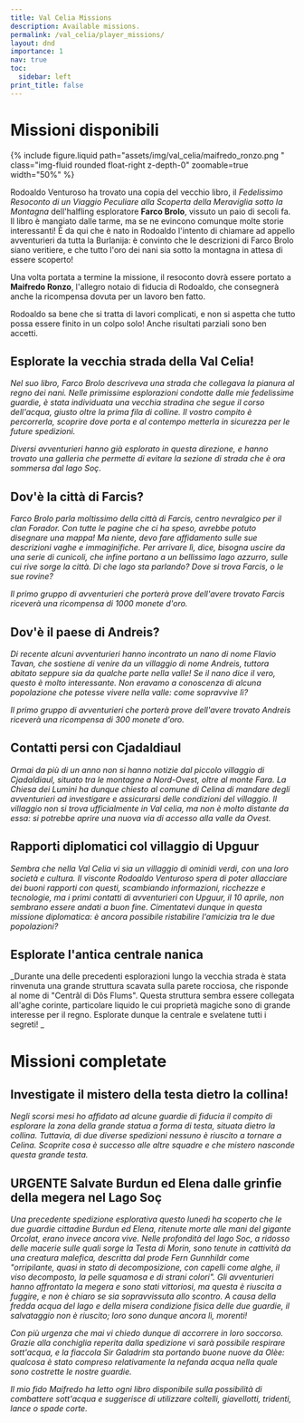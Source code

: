 ```yaml
---
title: Val Celia Missions
description: Available missions.
permalink: /val_celia/player_missions/
layout: dnd
importance: 1
nav: true
toc:
  sidebar: left
print_title: false
---
```


# Missioni disponibili

{% include figure.liquid path="assets/img/val_celia/maifredo_ronzo.png
" class="img-fluid rounded float-right z-depth-0" zoomable=true width="50%" %}

Rodoaldo Venturoso ha trovato una copia del vecchio libro, il _Fedelissimo Resoconto di un Viaggio Peculiare alla Scoperta della Meraviglia sotto la Montagna_ dell'halfling esploratore **Farco Brolo**, vissuto un paio di secoli fa.
Il libro è mangiato dalle tarme, ma se ne evincono comunque molte storie interessanti!
È da qui che è nato in Rodoaldo l'intento di chiamare ad appello avventurieri da tutta la Burlanija: è convinto che le descrizioni di Farco Brolo siano veritiere, e che tutto l'oro dei nani sia sotto la montagna in attesa di essere scoperto!

Una volta portata a termine la missione, il resoconto dovrà essere portato a **Maifredo Ronzo**, l'allegro notaio di fiducia di Rodoaldo, che consegnerà anche la ricompensa dovuta per un lavoro ben fatto.

Rodoaldo sa bene che si tratta di lavori complicati, e non si aspetta che tutto possa essere finito in un colpo solo! Anche risultati parziali sono ben accetti.

## Esplorate la vecchia strada della Val Celia!

_Nel suo libro, Farco Brolo descriveva una strada che collegava la pianura al regno dei nani. Nelle primissime esplorazioni condotte dalle mie fedelissime guardie, è stata individuata una vecchia stradina che segue il corso dell'acqua, giusto oltre la prima fila di colline. Il vostro compito è percorrerla, scoprire dove porta e al contempo metterla in sicurezza per le future spedizioni._

_Diversi avventurieri hanno già esplorato in questa direzione, e hanno trovato una galleria che permette di evitare la sezione di strada che è ora sommersa dal lago Soç_.

## Dov'è la città di Farcis?

_Farco Brolo parla moltissimo della città di Farcis, centro nevralgico per il clan Forador. Con tutte le pagine che ci ha speso, avrebbe potuto disegnare una mappa! Ma niente, devo fare affidamento sulle sue descrizioni vaghe e immaginifiche. Per arrivare lì, dice, bisogna uscire da una serie di cunicoli, che infine portano a un bellissimo lago azzurro, sulle cui rive sorge la città. Di che lago sta parlando? Dove si trova Farcis, o le sue rovine?_

_Il primo gruppo di avventurieri che porterà prove dell'avere trovato Farcis riceverà una ricompensa di 1000 monete d'oro._

## Dov'è il paese di Andreis?

_Di recente alcuni avventurieri hanno incontrato un nano di nome Flavio Tavan, che sostiene di venire da un villaggio di nome Andreis, tuttora abitato seppure sia da qualche parte nella valle!
Se il nano dice il vero, questo è molto interessante. Non eravamo a conoscenza di alcuna popolazione che potesse vivere nella valle: come sopravvive lì?_

_Il primo gruppo di avventurieri che porterà prove dell'avere trovato Andreis riceverà una ricompensa di 300 monete d'oro._

## Contatti persi con Cjadaldiaul

_Ormai da più di un anno non si hanno notizie dal piccolo villaggio di Cjadaldiaul, situato tra le montagne a Nord-Ovest, oltre al monte Fara. La Chiesa dei Lumini ha dunque chiesto al comune di Celina di mandare degli avventurieri ad investigare e assicurarsi delle condizioni del villaggio. Il villaggio non si trova ufficialmente in Val celia, ma non è molto distante da essa: si potrebbe aprire una nuova via di accesso alla valle da Ovest._

## Rapporti diplomatici col villaggio di Upguur

_Sembra che nella Val Celia vi sia un villaggio di ominidi verdi, con una loro società e cultura. Il visconte Rodoaldo Venturoso spera di poter allacciare dei buoni rapporti con questi, scambiando informazioni, ricchezze e tecnologie, ma i primi contatti di avventurieri con Upguur, il 10 aprile, non sembrano essere andati a buon fine. Cimentatevi dunque in questa missione diplomatica: è ancora possibile ristabilire l'amicizia tra le due popolazioni?_

## Esplorate l'antica centrale nanica

_Durante una delle precedenti esplorazioni lungo la vecchia strada è stata rinvenuta una grande struttura scavata sulla parete rocciosa, che risponde al nome di "Centrâl di Dôs Flums". Questa struttura sembra essere collegata all'aghe corinte, particolare liquido le cui proprietà magiche sono di grande interesse per il regno. Esplorate dunque la centrale e svelatene tutti i segreti! _

# Missioni completate

## Investigate il mistero della testa dietro la collina!

_Negli scorsi mesi ho affidato ad alcune guardie di fiducia il compito di esplorare la zona della grande statua a forma di testa, situata dietro la collina. Tuttavia, di due diverse spedizioni nessuno è riuscito a tornare a Celina. Scoprite cosa è successo alle altre squadre e che mistero nasconde questa grande testa._

## URGENTE Salvate Burdun ed Elena dalle grinfie della megera nel Lago Soç

_Una precedente spedizione esplorativa questo lunedì ha scoperto che le due guardie cittadine Burdun ed Elena, ritenute morte alle mani del gigante Orcolat, erano invece ancora vive. Nelle profondità del lago Soc, a ridosso delle macerie sulle quali sorge la Testa di Morin, sono tenute in cattività da una creatura malefica, descritta dal prode Fern Gunnhildr come "orripilante, quasi in stato di decomposizione, con capelli come alghe, il viso decomposto, la pelle squamosa e di strani colori".
Gli avventurieri hanno affrontato la megera e sono stati vittoriosi, ma questa è riuscita a fuggire, e non è chiaro se sia sopravvissuta allo scontro. A causa della fredda acqua del lago e della misera condizione fisica delle due guardie, il salvataggio non è riuscito; loro sono dunque ancora lì, morenti!_

_Con più urgenza che mai vi chiedo dunque di accorrere in loro soccorso. Grazie alla conchiglia reperita dalla spedizione vi sarà possibile respirare sott'acqua, e la fiaccola Sir Galadrim sta portando buone nuove da Olèe: qualcosa è stato compreso relativamente la nefanda acqua nella quale sono costrette le nostre guardie._

_Il mio fido Maifredo ha letto ogni libro disponibile sulla possibilità di combattere sott'acqua e suggerisce di utilizzare coltelli, giavellotti, tridenti, lance o spade corte._
